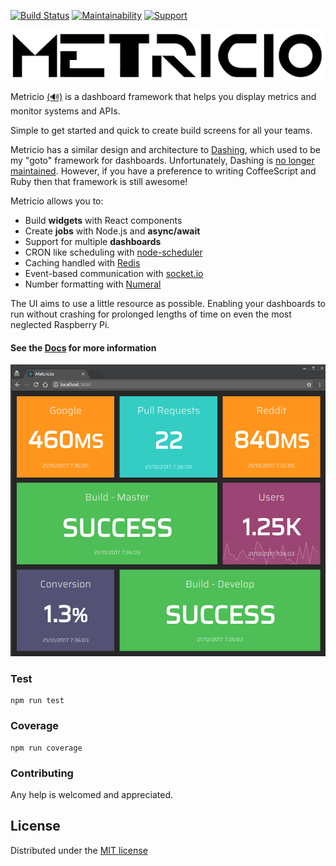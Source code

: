 [![Build Status](https://semaphoreci.com/api/v1/dannycroft/metricio-2/branches/master/badge.svg)](https://semaphoreci.com/dannycroft/metricio-2) [![Maintainability](https://api.codeclimate.com/v1/badges/3aa92baa68a935fc8c3a/maintainability)](https://codeclimate.com/github/metricio/metricio/maintainability) [![Support](https://img.shields.io/badge/gitter-developer_chat-46bc99.svg)](https://gitter.im/metricio/support)

![Metricio](./src/assets/logo.png)

Metricio [(🔊)](https://res.cloudinary.com/metricio/video/upload/v1508691679/metricio_b4nmgk.mp3 "pronunciation") is a dashboard framework that helps you display metrics and monitor
systems and APIs.

Simple to get started and quick to create build screens for all your teams.

Metricio has a similar design and architecture to [Dashing](http://dashing.io/), which used to be my "goto" framework for dashboards. Unfortunately, Dashing is [no longer maintained](https://github.com/Shopify/dashing/issues/711). However, if you have a preference to writing CoffeeScript and Ruby then that framework is still awesome!

Metricio allows you to:

- Build **widgets** with React components
- Create **jobs** with Node.js and **async/await**
- Support for multiple **dashboards**
- CRON like scheduling with [node-scheduler](https://github.com/node-schedule/node-schedule)
- Caching handled with [Redis](https://redis.io/)
- Event-based communication with [socket.io](https://socket.io/)
- Number formatting with [Numeral](http://numeraljs.com/)

The UI aims to use a little resource as possible. Enabling your dashboards to run without crashing for prolonged lengths of time on even the most neglected Raspberry Pi.

####  See the [Docs](https://metricio.co) for more information

![Example](./src/assets/metricio.gif)


### Test

```
npm run test
```

### Coverage

```
npm run coverage
```

### Contributing

Any help is welcomed and appreciated.

## License
Distributed under the [MIT license](LICENSE)
